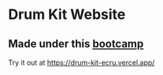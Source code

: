 # Drum Kit Website 

## Made under this <a href="https://www.udemy.com/course/the-complete-web-development-bootcamp/"> bootcamp </a>
  
Try it out at https://drum-kit-ecru.vercel.app/
